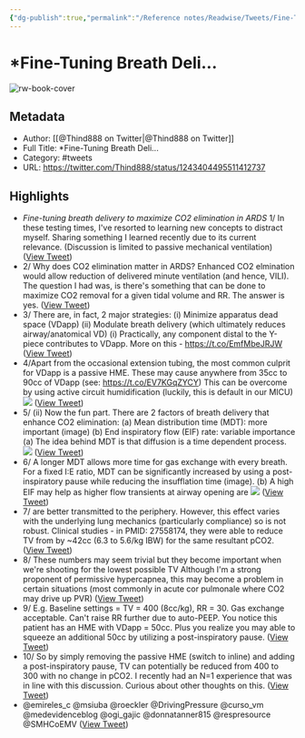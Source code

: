 ```yaml
---
{"dg-publish":true,"permalink":"/Reference notes/Readwise/Tweets/Fine-Tuning Breath Deli.../"}
---
```


# *Fine-Tuning Breath Deli...

![rw-book-cover](https://pbs.twimg.com/profile_images/1169851951967694848/MSzTbM57.jpg)

## Metadata
- Author: [[@Thind888 on Twitter\|@Thind888 on Twitter]]
- Full Title: *Fine-Tuning Breath Deli...
- Category: #tweets
- URL: https://twitter.com/Thind888/status/1243404495511412737

## Highlights
- *Fine-tuning breath delivery to maximize CO2 elimination in ARDS*
  1/
  In these testing times, I've resorted to learning new concepts to distract myself. Sharing something I learned recently due to its current relevance.
  (Discussion is limited to passive mechanical ventilation) ([View Tweet](https://twitter.com/Thind888/status/1243404495511412737))
- 2/ Why does CO2 elimination matter in ARDS?
  Enhanced CO2 elmination would allow reduction of delivered minute ventilation (and hence, VILI).
  The question I had was, is there's something that can be done to maximize CO2 removal for a given tidal volume and RR. The answer is yes. ([View Tweet](https://twitter.com/Thind888/status/1243404536460394497))
- 3/ There are, in fact, 2 major strategies:
  (i) Minimize apparatus dead space (VDapp)
  (ii) Modulate breath delivery (which ultimately reduces airway/anatomical VD)
  (i) Practically, any component distal to the Y-piece contributes to VDapp. More on this - 
  https://t.co/EmfMbeJRJW ([View Tweet](https://twitter.com/Thind888/status/1243404649857613825))
- 4/Apart from the occasional extension tubing, the most common culprit for VDapp is a passive HME. These may cause anywhere from 35cc to 90cc of VDapp
  (see: https://t.co/EV7KGqZYCY)
  This can be overcome by using active circuit humidification (luckily, this is default in our MICU) 
  ![](https://pbs.twimg.com/media/EUF2GgxVAAImAmk.jpg) ([View Tweet](https://twitter.com/Thind888/status/1243404867818774530))
- 5/ (ii) Now the fun part. There are 2 factors of breath delivery that enhance CO2 elimination:
  (a) Mean distribution time (MDT): more important (image)
  (b) End inspiratory flow (EIF) rate: variable importance
  (a) The idea behind MDT is that diffusion is a time dependent process. 
  ![](https://pbs.twimg.com/media/EUF2OFLUwAALqne.jpg) ([View Tweet](https://twitter.com/Thind888/status/1243404965965467648))
- 6/ A longer MDT allows more time for gas exchange with every breath. For a fixed I:E ratio, MDT can be significantly increased by using a post-inspiratory pause while reducing the insufflation time (image).
  (b) A high EIF may help as higher flow transients at airway opening are 
  ![](https://pbs.twimg.com/media/EUF2XzTUwAIZDLM.jpg) ([View Tweet](https://twitter.com/Thind888/status/1243405139953647616))
- 7/ are better transmitted to the periphery. However, this effect varies with the underlying lung mechanics (particularly compliance) so is not robust.
  Clinical studies - in PMID: 27558174, they were able to reduce TV from by ~42cc (6.3 to 5.6/kg IBW) for the same resultant pCO2. ([View Tweet](https://twitter.com/Thind888/status/1243405201857380358))
- 8/ These numbers may seem trivial but they become important when we're shooting for the lowest possible TV
  Although I'm a strong proponent of permissive hypercapnea, this may become a problem in certain situations (most commonly in acute cor pulmonale where CO2 may drive up PVR) ([View Tweet](https://twitter.com/Thind888/status/1243405254768508934))
- 9/ E.g. Baseline settings = TV = 400 (8cc/kg), RR = 30. Gas exchange acceptable. Can't raise RR further due to auto-PEEP.
  You notice this patient has an HME with VDapp = 50cc. Plus you realize you may able to squeeze an additional 50cc by utilizing a post-inspiratory pause. ([View Tweet](https://twitter.com/Thind888/status/1243405297206476803))
- 10/ So by simply removing the passive HME (switch to inline) and adding a post-inspiratory pause, TV can potentially be reduced from 400 to 300 with no change in pCO2.
  I recently had an N=1 experience that was in line with this discussion. Curious about other thoughts on this. ([View Tweet](https://twitter.com/Thind888/status/1243405357075984386))
- @emireles_c @msiuba @roeckler @DrivingPressure @curso_vm @medevidenceblog @ogi_gajic @donnatanner815 @respresource @SMHCoEMV ([View Tweet](https://twitter.com/Thind888/status/1243405367461023745))
